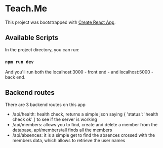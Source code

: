 # Teach.Me

This project was bootstrapped with [Create React App](https://github.com/facebook/create-react-app).

## Available Scripts

In the project directory, you can run:

### `npm run dev` 

And you'll run both the localhost:3000 - front end - and localhost:5000 - back end.

## Backend routes
There are 3 backend routes on this app
 - /api/health: health check, returns a simple json saying { 'status': 'health check ok' } to see if the server is working
 - /api/members: allows you to find, create and delete a member from the database, api/members/all finds all the members
 - /api/absences: it is a simple get to find the absences crossed with the members data, which allows to retrieve the user names

